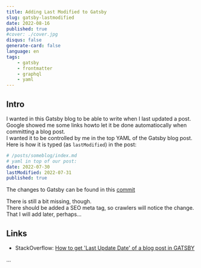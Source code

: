 ```yaml
---
title: Adding Last Modified to Gatsby
slug: gatsby-lastmodified
date: 2022-08-16
published: true
#cover: ./cover.jpg
disqus: false
generate-card: false
language: en
tags:
    - gatsby
    - frontmatter
    - graphql
    - yaml
---
```


## Intro

I wanted in this Gatsby blog to be able to write when I last updated a post.  
Google showed me some links howto let it be done automatiocally when committing a blog post.  
I wanted it to be controlled by me in the top YAML of the Gatsby blog post. Here is how it is typed (as `lastModified`) in the post:  

```yaml
# /posts/someblog/index.md
# yaml in top of our post:
date: 2022-07-30
lastModified: 2022-07-31
published: true
```

The changes to Gatsby can be found in this [commit](https://github.com/binordev/binor-blog/commit/bd0a4a852f94f8394b689fdd5006037d288b3570)

There is still a bit missing, though.  
There should be added a SEO meta tag, so crawlers will notice the change.  
That I will add later, perhaps...

## Links

* StackOverflow: [How to get 'Last Update Date' of a blog post in GATSBY](https://stackoverflow.com/questions/56025679/how-to-get-last-update-date-of-a-blog-post-in-gatsby-js)

...
